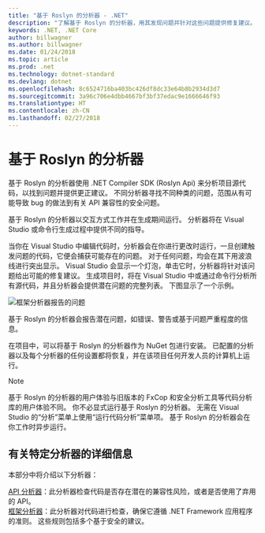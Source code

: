 ```yaml
---
title: "基于 Roslyn 的分析器 - .NET"
description: "了解基于 Roslyn 的分析器，用其发现问题并针对这些问题提供修复建议。"
keywords: .NET, .NET Core
author: billwagner
ms.author: billwagner
ms.date: 01/24/2018
ms.topic: article
ms.prod: .net
ms.technology: dotnet-standard
ms.devlang: dotnet
ms.openlocfilehash: 8c6524716ba403bc426df8dc33e64b8b2934d3d7
ms.sourcegitcommit: 3a96c706e4dbb4667bf3bf37edac9e1666646f93
ms.translationtype: HT
ms.contentlocale: zh-CN
ms.lasthandoff: 02/27/2018
---
```

# <a name="the-roslyn-based-analyzers"></a>基于 Roslyn 的分析器

基于 Roslyn 的分析器使用 .NET Compiler SDK (Roslyn Api) 来分析项目源代码，以找到问题并提供更正建议。 不同分析器寻找不同种类的问题，范围从有可能导致 bug 的做法到有关 API 兼容性的安全问题。

基于 Roslyn 的分析器以交互方式工作并在生成期间运行。 分析器将在 Visual Studio 或命令行生成过程中提供不同的指导。

当你在 Visual Studio 中编辑代码时，分析器会在你进行更改时运行，一旦创建触发问题的代码，它便会捕获可能存在的问题。 对于任何问题，均会在其下用波浪线进行突出显示。 Visual Studio 会显示一个灯泡，单击它时，分析器将针对该问题给出可能的修复建议。 生成项目时，将在 Visual Studio 中或通过命令行分析所有源代码，并且分析器会提供潜在问题的完整列表。 下图显示了一个示例。

![框架分析器报告的问题](./media/framework-analyzers-2.png)

基于 Roslyn 的分析器会报告潜在问题，如错误、警告或基于问题严重程度的信息。

在项目中，可以将基于 Roslyn 的分析器作为 NuGet 包进行安装。 已配置的分析器以及每个分析器的任何设置都将恢复，并在该项目任何开发人员的计算机上运行。

> [!NOTE]
> 基于 Roslyn 的分析器的用户体验与旧版本的 FxCop 和安全分析工具等代码分析库的用户体验不同。  你不必显式运行基于 Roslyn 的分析器。 无需在 Visual Studio 的“分析”菜单上使用“运行代码分析”菜单项。 基于 Roslyn 的分析器会在你工作时异步运行。 

## <a name="more-information-on-specific-analyzers"></a>有关特定分析器的详细信息

本部分中将介绍以下分析器：

[API 分析器](api-analyzer.md)：此分析器检查代码是否存在潜在的兼容性风险，或者是否使用了弃用的 API。    
[框架分析器](framework-analyzer.md)：此分析器对代码进行检查，确保它遵循 .NET Framework 应用程序的准则。 这些规则包括多个基于安全的建议。
